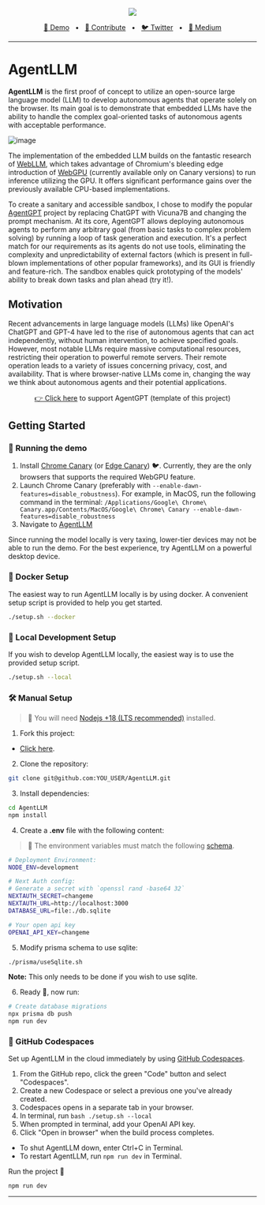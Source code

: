 <p align="center"><img src="https://user-images.githubusercontent.com/18148989/234702228-c83aef13-9514-4cd6-9537-a72c3a0ca494.png"</img></p>

<p align="center">
<a href="https://agentllm.verce/">🔗 Demo</a>
<span>&nbsp;&nbsp;•&nbsp;&nbsp;</span>
<a href="#-getting-started">🤝 Contribute</a>
<span>&nbsp;&nbsp;•&nbsp;&nbsp;</span>
<a href="https://twitter.com/idosal1">🐦 Twitter</a>
<span>&nbsp;&nbsp;•&nbsp;&nbsp;</span>
<a href="">📢 Medium</a>
</p>

---

<h1>AgentLLM</h1>
<b>AgentLLM</b> is the first proof of concept to utilize an open-source large language model (LLM) to develop autonomous agents that operate solely on the browser. Its main goal is to demonstrate that embedded LLMs have the ability to handle the complex goal-oriented tasks of autonomous agents with acceptable performance.

![image](https://user-images.githubusercontent.com/18148989/234701103-2cc5168d-d131-4588-9133-b3282f1b8f0c.png)

The implementation of the embedded LLM builds on the fantastic research of <a href="https://github.com/mlc-ai/web-llm">WebLLM</a>, which takes advantage of Chromium's bleeding edge introduction of <a href="https://developer.mozilla.org/en-US/docs/Web/API/WebGPU_API">WebGPU</a> (currently available only on Canary versions) to run inference utilizing the GPU. It offers significant performance gains over the previously available CPU-based implementations.

To create a sanitary and accessible sandbox, I chose to modify the popular <a href="https://github.com/reworkd/AgentGPT">AgentGPT</a> project by replacing ChatGPT with Vicuna7B and changing the prompt mechanism. At its core, AgentGPT allows deploying autonomous agents to perform any arbitrary goal (from basic tasks to complex problem solving) by running a loop of task generation and execution. It's a perfect match for our requirements as its agents do not use tools, eliminating the complexity and unpredictability of external factors (which is present in full-blown implementations of other popular frameworks), and its GUI is friendly and feature-rich. The sandbox enables quick prototyping of the models' ability to break down tasks and plan ahead (try it!).</p>


<h2>Motivation</h2>

<p>Recent advancements in large language models (LLMs) like OpenAI's ChatGPT and GPT-4 have led to the rise of autonomous agents that can act independently, without human intervention, to achieve specified goals. However, most notable LLMs require massive computational resources, restricting their operation to powerful remote servers. Their remote operation leads to a variety of issues concerning privacy, cost, and availability. That is where browser-native LLMs come in, changing the way we think about autonomous agents and their potential applications.</p>

<p align="center">
<a href="https://github.com/sponsors/reworkd-admin">👉 Click here</a> to support AgentGPT (template of this project)
</p>

## Getting Started

### 🏃 Running the demo

1. Install <a href="https://www.google.com/chrome/canary/">Chrome Canary</a> (or <a href="https://www.microsoftedgeinsider.com/en-us/download/canary">Edge Canary</a>) 🐦. Currently, they are the only browsers that supports the required WebGPU feature.
2. Launch Chrome Canary (preferably with `--enable-dawn-features=disable_robustness`).
   For example, in MacOS, run the following command in the terminal: `/Applications/Google\ Chrome\ Canary.app/Contents/MacOS/Google\ Chrome\ Canary --enable-dawn-features=disable_robustness`
3. Navigate to <a href="https://agentllm.vercel.app/">AgentLLM</a>

Since running the model locally is very taxing, lower-tier devices may not be able to run the demo. For the best experience, try AgentLLM on a powerful desktop device.

### 🐳 Docker Setup

The easiest way to run AgentLLM locally is by using docker.
A convenient setup script is provided to help you get started.

```bash
./setup.sh --docker
```

### 👷 Local Development Setup

If you wish to develop AgentLLM locally, the easiest way is to
use the provided setup script.

```bash
./setup.sh --local
```

### 🛠️ Manual Setup

> 🚧 You will need [Nodejs +18 (LTS recommended)](https://nodejs.org/en/) installed.

1. Fork this project:

- [Click here](https://github.com/idosal/AgentLLM/fork).

2. Clone the repository:

```bash
git clone git@github.com:YOU_USER/AgentLLM.git
```

3. Install dependencies:

```bash
cd AgentLLM
npm install
```

4. Create a **.env** file with the following content:

> 🚧 The environment variables must match the following [schema](https://github.com/idosal/AgentLLM/blob/main/src/env/schema.mjs).

```bash
# Deployment Environment:
NODE_ENV=development

# Next Auth config:
# Generate a secret with `openssl rand -base64 32`
NEXTAUTH_SECRET=changeme
NEXTAUTH_URL=http://localhost:3000
DATABASE_URL=file:./db.sqlite

# Your open api key
OPENAI_API_KEY=changeme
```

5. Modify prisma schema to use sqlite:

```bash
./prisma/useSqlite.sh
```

**Note:** This only needs to be done if you wish to use sqlite.

6. Ready 🥳, now run:

```bash
# Create database migrations
npx prisma db push
npm run dev
```

### 🚀 GitHub Codespaces

Set up AgentLLM in the cloud immediately by using [GitHub Codespaces](https://github.com/features/codespaces).

1. From the GitHub repo, click the green "Code" button and select "Codespaces".
2. Create a new Codespace or select a previous one you've already created.
3. Codespaces opens in a separate tab in your browser.
4. In terminal, run `bash ./setup.sh --local`
5. When prompted in terminal, add your OpenAI API key.
6. Click "Open in browser" when the build process completes.

- To shut AgentLLM down, enter Ctrl+C in Terminal.
- To restart AgentLLM, run `npm run dev` in Terminal.

Run the project 🥳

```
npm run dev
```

---

